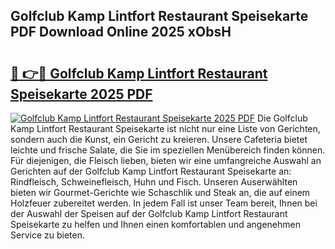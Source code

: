 ## Golfclub Kamp Lintfort Restaurant Speisekarte PDF Download Online 2025 xObsH

# <h2><a href="http://gcb12n3.nevu.top/?p=Golfclub+Kamp+Lintfort+Restaurant+Speisekarte">🔗 👉🔴 Golfclub Kamp Lintfort Restaurant Speisekarte 2025 PDF</a></h2>

[![Golfclub Kamp Lintfort Restaurant Speisekarte 2025 PDF](https://i.imgur.com/dBaPXMq.png)](http://gcb12n3.nevu.top/?p=Golfclub+Kamp+Lintfort+Restaurant+Speisekarte)
Die Golfclub Kamp Lintfort Restaurant Speisekarte ist nicht nur eine Liste von Gerichten, sondern auch die Kunst, ein Gericht zu kreieren. Unsere Cafeteria bietet leichte und frische Salate, die Sie im speziellen Menübereich finden können. Für diejenigen, die Fleisch lieben, bieten wir eine umfangreiche Auswahl an Gerichten auf der Golfclub Kamp Lintfort Restaurant Speisekarte an: Rindfleisch, Schweinefleisch, Huhn und Fisch. Unseren Auserwählten bieten wir Gourmet-Gerichte wie Schaschlik und Steak an, die auf einem Holzfeuer zubereitet werden. In jedem Fall ist unser Team bereit, Ihnen bei der Auswahl der Speisen auf der Golfclub Kamp Lintfort Restaurant Speisekarte zu helfen und Ihnen einen komfortablen und angenehmen Service zu bieten.
